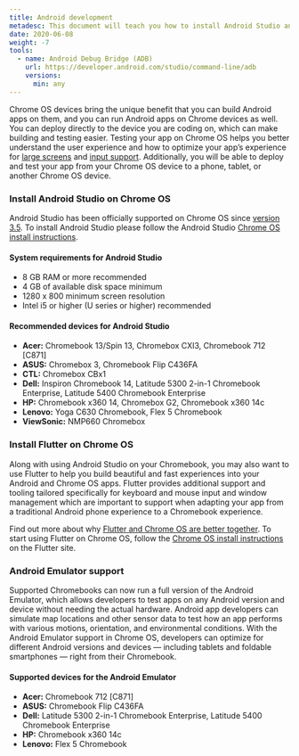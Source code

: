 ```yaml
---
title: Android development
metadesc: This document will teach you how to install Android Studio and Flutter on Chrome OS.
date: 2020-06-08
weight: -7
tools:
  - name: Android Debug Bridge (ADB)
    url: https://developer.android.com/studio/command-line/adb
    versions:
      min: any
---
```


Chrome OS devices bring the unique benefit that you can build Android apps on them, and you can run Android apps on Chrome devices as well. You can deploy directly to the device you are coding on, which can make building and testing easier.
Testing your app on Chrome OS helps you better understand the user experience and how to optimize your app’s experience for [large screens](/{{locale.code}}/android/design#layouts-for-larger-screens) and [input support](/{{locale.code}}/android/input-compatibility). Additionally, you will be able to deploy and test your app from your Chrome OS device to a phone, tablet, or another Chrome OS device.

### Install Android Studio on Chrome OS

Android Studio has been officially supported on Chrome OS since [version 3.5](https://developer.android.com/studio/releases#chrome-os-support). To install Android Studio please follow the Android Studio [Chrome OS install instructions](https://developer.android.com/studio/install#chrome-os).

#### System requirements for Android Studio

- 8 GB RAM or more recommended
- 4 GB of available disk space minimum
- 1280 x 800 minimum screen resolution
- Intel i5 or higher (U series or higher) recommended

#### Recommended devices for Android Studio

- **Acer:** Chromebook 13/Spin 13, Chromebox CXI3, Chromebook 712 [C871]
- **ASUS:** Chromebox 3, Chromebook Flip C436FA
- **CTL:** Chromebox CBx1
- **Dell:** Inspiron Chromebook 14, Latitude 5300 2-in-1 Chromebook Enterprise, Latitude 5400 Chromebook Enterprise
- **HP:** Chromebook x360 14, Chromebox G2, Chromebook x360 14c
- **Lenovo:** Yoga C630 Chromebook, Flex 5 Chromebook
- **ViewSonic:** NMP660 Chromebox

### Install Flutter on Chrome OS

Along with using Android Studio on your Chromebook, you may also want to use Flutter to help you build beautiful and fast experiences into your Android and Chrome OS apps. Flutter provides additional support and tooling tailored specifically for keyboard and mouse input and window management which are important to support when adapting your app from a traditional Android phone experience to a Chromebook experience.

Find out more about why [Flutter and Chrome OS are better together](/{{locale.code}}/posts/flutter-and-chromeos-better-together). To start using Flutter on Chrome OS, follow the [Chrome OS install instructions](https://flutter.dev/docs/get-started/install/chromeos) on the Flutter site.

### Android Emulator support

Supported Chromebooks can now run a full version of the Android Emulator, which allows developers to test apps on any Android version and device without needing the actual hardware. Android app developers can simulate map locations and other sensor data to test how an app performs with various motions, orientation, and environmental conditions. With the Android Emulator support in Chrome OS, developers can optimize for different Android versions and devices — including tablets and foldable smartphones — right from their Chromebook.

#### Supported devices for the Android Emulator

- **Acer:** Chromebook 712 [C871]
- **ASUS:** Chromebook Flip C436FA
- **Dell:** Latitude 5300 2-in-1 Chromebook Enterprise, Latitude 5400 Chromebook Enterprise
- **HP:** Chromebook x360 14c
- **Lenovo:** Flex 5 Chromebook
